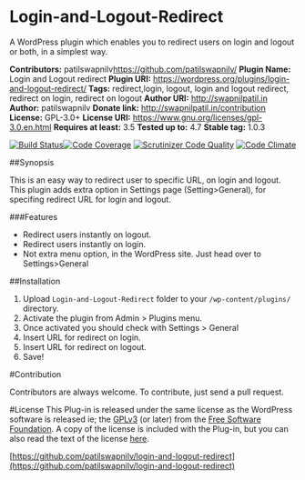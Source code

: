 # Login-and-Logout-Redirect
A WordPress plugin which enables you to redirect users on login and logout or both, in a simplest way.

**Contributors:**      patilswapnilv<https://github.com/patilswapnilv/>
**Plugin Name:**       Login and Logout redirect
**Plugin URI:**        https://wordpress.org/plugins/login-and-logout-redirect/
**Tags:**              redirect,login, logout, login and logout redirect, redirect on login, redirect on logout
**Author URI:**        http://swapnilpatil.in
**Author:**            patilswapnilv
**Donate link:**       http://swapnilpatil.in/contribution
**License:**           GPL-3.0+
**License URI:**       https://www.gnu.org/licenses/gpl-3.0.en.html
**Requires at least:** 3.5
**Tested up to:**      4.7
**Stable tag:**        1.0.3

[![Build Status](https://travis-ci.org/patilswapnilv/login-and-logout-redirect.svg)](https://travis-ci.org/patilswapnilv/login-and-logout-redirect)[![Code Coverage](https://scrutinizer-ci.com/g/patilswapnilv/login-and-logout-redirect/badges/coverage.png?b=master)](https://scrutinizer-ci.com/g/patilswapnilv/login-and-logout-redirect/?branch=master) [![Scrutinizer Code Quality](https://scrutinizer-ci.com/g/patilswapnilv/login-and-logout-redirect/badges/quality-score.png?b=master)](https://scrutinizer-ci.com/g/patilswapnilv/llogin-and-logout-redirect/?branch=master) [![Code Climate](https://codeclimate.com/github/patilswapnilv/login-and-logout-redirect/badges/gpa.svg)](https://codeclimate.com/github/patilswapnilv/login-and-logout-redirect)


##Synopsis

This is an easy way to redirect user to specific URL, on login and logout.
This plugin adds extra option in Settings page (Setting>General), for specifing redirect URL for login and logout.

###Features

* Redirect users instantly on logout.
* Redirect users instantly on login.
* Not extra menu option, in the WordPress site. Just head over to Settings>General

##Installation
1. Upload `Login-and-Logout-Redirect` folder to your `/wp-content/plugins/` directory.
2. Activate the plugin from Admin > Plugins menu.
3. Once activated you should check with Settings > General
4. Insert URL for redirect on login.
5. Insert URL for redirect on logout.
6. Save!

#Contribution

Contributors are always welcome.
To contribute, just send a pull request.

#License
This Plug-in is released under the same license as the WordPress software is released ie; the [GPLv3](https://www.gnu.org/licenses/gpl-3.0.en.html) (or later) from the [Free Software Foundation](http://www.fsf.org/). A copy of the license is included with the Plug-in, but you can also read the text of the license [here](http://www.gnu.org/licenses/gpl-3.0.en.html).

[https://github.com/patilswapnilv/login-and-logout-redirect](https://github.com/patilswapnilv/login-and-logout-redirect)
